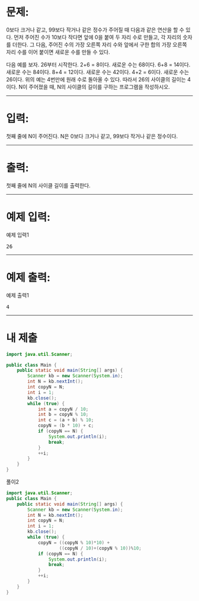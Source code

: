 # 문제: 
0보다 크거나 같고, 99보다 작거나 같은 정수가 주어질 때 다음과 같은 연산을 할 수 있다. 
먼저 주어진 수가 10보다 작다면 앞에 0을 붙여 두 자리 수로 만들고, 각 자리의 숫자를 더한다. 
그 다음, 주어진 수의 가장 오른쪽 자리 수와 앞에서 구한 합의 가장 오른쪽 자리 수를 이어 붙이면 새로운 수를 만들 수 있다. 

다음 예를 보자.
26부터 시작한다. 2+6 = 8이다. 새로운 수는 68이다. 6+8 = 14이다. 새로운 수는 84이다. 8+4 = 12이다. 새로운 수는 42이다. 4+2 = 6이다. 새로운 수는 26이다.
위의 예는 4번만에 원래 수로 돌아올 수 있다. 따라서 26의 사이클의 길이는 4이다.
N이 주어졌을 때, N의 사이클의 길이를 구하는 프로그램을 작성하시오.

---
# 입력: 
첫째 줄에 N이 주어진다. N은 0보다 크거나 같고, 99보다 작거나 같은 정수이다.

---
# 출력: 
첫째 줄에 N의 사이클 길이를 출력한다.

---
# 예제 입력:

예제 입력1
<pre>
26
</pre>

---
# 예제 출력:

예제 출력1
<pre>
4
</pre>

---
# 내 제출
~~~java
import java.util.Scanner;

public class Main {
	public static void main(String[] args) {
		Scanner kb = new Scanner(System.in);
		int N = kb.nextInt();
		int copyN = N;
		int i = 1;
		kb.close();
		while (true) {
			int a = copyN / 10;
			int b = copyN % 10;
			int c = (a + b) % 10;
			copyN = (b * 10) + c;
			if (copyN == N) {
				System.out.println(i);
				break;
			}
			++i;
		}
	}
}
~~~

풀이2

~~~java
import java.util.Scanner;
public class Main {
	public static void main(String[] args) {
		Scanner kb = new Scanner(System.in);
		int N = kb.nextInt();
		int copyN = N;
		int i = 1;
		kb.close();
		while (true) {
			copyN = ((copyN % 10)*10) + 
					((copyN / 10)+(copyN % 10))%10;
			if (copyN == N) {
				System.out.println(i);
				break;
			}
			++i;
		}
	}
}
~~~
